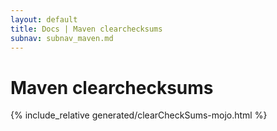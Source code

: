 ```yaml
---
layout: default
title: Docs | Maven clearchecksums 
subnav: subnav_maven.md
---
```

# Maven clearchecksums

{% include_relative generated/clearCheckSums-mojo.html %}
